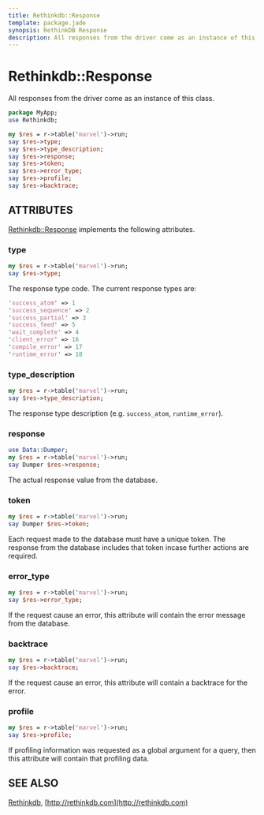 ```yaml
---
title: Rethinkdb::Response
template: package.jade
synopsis: RethinkDB Response
description: All responses from the driver come as an instance of this class.
---
```

# Rethinkdb::Response

All responses from the driver come as an instance of this class.

```perl
package MyApp;
use Rethinkdb;

my $res = r->table('marvel')->run;
say $res->type;
say $res->type_description;
say $res->response;
say $res->token;
say $res->error_type;
say $res->profile;
say $res->backtrace;

```

## ATTRIBUTES

[Rethinkdb::Response](/perl-rethinkdb/rethinkdb/response) implements the following attributes.

### type

```perl
my $res = r->table('marvel')->run;
say $res->type;

```

The response type code. The current response types are:

```perl
'success_atom' => 1
'success_sequence' => 2
'success_partial' => 3
'success_feed' => 5
'wait_complete' => 4
'client_error' => 16
'compile_error' => 17
'runtime_error' => 18

```

### type_description

```perl
my $res = r->table('marvel')->run;
say $res->type_description;

```

The response type description (e.g. `success_atom`, `runtime_error`).

### response

```perl
use Data::Dumper;
my $res = r->table('marvel')->run;
say Dumper $res->response;

```

The actual response value from the database.

### token

```perl
my $res = r->table('marvel')->run;
say Dumper $res->token;

```

Each request made to the database must have a unique token. The response from
the database includes that token incase further actions are required.

### error_type

```perl
my $res = r->table('marvel')->run;
say $res->error_type;

```

If the request cause an error, this attribute will contain the error message
from the database.

### backtrace

```perl
my $res = r->table('marvel')->run;
say $res->backtrace;

```

If the request cause an error, this attribute will contain a backtrace for the
error.

### profile

```perl
my $res = r->table('marvel')->run;
say $res->profile;

```

If profiling information was requested as a global argument for a query, then
this attribute will contain that profiling data.

## SEE ALSO

[Rethinkdb](/perl-rethinkdb/rethinkdb), [http://rethinkdb.com](http://rethinkdb.com)